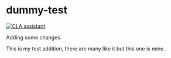 # dummy-test
[![CLA assistant](https://cla-assistant-test.percona.com/readme/badge/percona/dummy-test)](https://cla-assistant-test.percona.com/percona/dummy-test)

Adding some changes.

This is my test addition, there are many like it but this one is mine.
